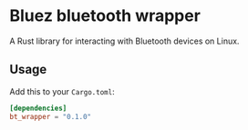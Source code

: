 # Bluez bluetooth wrapper

A Rust library for interacting with Bluetooth devices on Linux.

## Usage

Add this to your `Cargo.toml`:

```toml
[dependencies]
bt_wrapper = "0.1.0"
